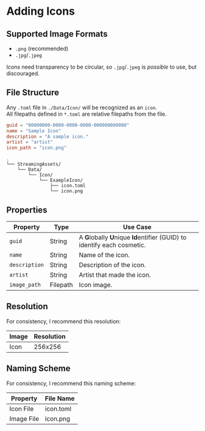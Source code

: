 # Adding Icons

## Supported Image Formats
- `.png` (recommended)
- `.jpg`/`.jpeg`

Icons need transparency to be circular, so `.jpg`/`.jpeg` is *possible* to use, but discouraged.

## File Structure

Any `.toml` file in `./Data/Icon/` will be recognized as an `icon`.  
All filepaths defined in `*.toml` are relative filepaths from the file.

```toml
guid = "00000000-0000-0000-0000-000000000000"
name = "Sample Icon"
description = "A sample icon."
artist = "artist"
icon_path = "icon.png"
```

```file tree
.
└── StreamingAssets/
    └── Data/
        └── Icon/
            └── ExampleIcon/
                ├── icon.toml
                └── icon.png
```

## Properties

| Property      | Type     | Use Case                                                                   |
|---------------|----------|----------------------------------------------------------------------------|
| `guid`        | String   | A **G**lobally **U**nique **Id**entifier (GUID) to identify each cosmetic. |
| `name`        | String   | Name of the icon.                                                          |
| `description` | String   | Description of the icon.                                                   |
| `artist`      | String   | Artist that made the icon.                                                 |
| `image_path`  | Filepath | Icon image.                                                                |

## Resolution

For consistency, I recommend this resolution:

| Image | Resolution |
|-------|------------|
| Icon  | 256x256    |

## Naming Scheme

For consistency, I recommend this naming scheme:

| Property   | File Name |
|------------|-----------|
| Icon File  | icon.toml |
| Image File | icon.png  |

